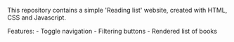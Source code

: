 This repository contains a simple 'Reading list' website, created with HTML, CSS and Javascript. 

Features: 
	- Toggle navigation
	- Filtering buttons
	- Rendered list of books